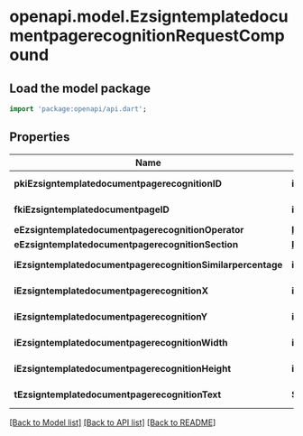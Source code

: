 # openapi.model.EzsigntemplatedocumentpagerecognitionRequestCompound

## Load the model package
```dart
import 'package:openapi/api.dart';
```

## Properties
Name | Type | Description | Notes
------------ | ------------- | ------------- | -------------
**pkiEzsigntemplatedocumentpagerecognitionID** | **int** | The unique ID of the Ezsigntemplatedocumentpagerecognition | [optional] 
**fkiEzsigntemplatedocumentpageID** | **int** | The unique ID of the Ezsigntemplatedocumentpage | 
**eEzsigntemplatedocumentpagerecognitionOperator** | [**FieldEEzsigntemplatedocumentpagerecognitionOperator**](FieldEEzsigntemplatedocumentpagerecognitionOperator.md) |  | 
**eEzsigntemplatedocumentpagerecognitionSection** | [**FieldEEzsigntemplatedocumentpagerecognitionSection**](FieldEEzsigntemplatedocumentpagerecognitionSection.md) |  | 
**iEzsigntemplatedocumentpagerecognitionSimilarpercentage** | **int** | The similarpercentage of the Ezsigntemplatedocumentpagerecognition | [optional] 
**iEzsigntemplatedocumentpagerecognitionX** | **int** | The x of the Ezsigntemplatedocumentpagerecognition | [optional] 
**iEzsigntemplatedocumentpagerecognitionY** | **int** | The y of the Ezsigntemplatedocumentpagerecognition | [optional] 
**iEzsigntemplatedocumentpagerecognitionWidth** | **int** | The width of the Ezsigntemplatedocumentpagerecognition | [optional] 
**iEzsigntemplatedocumentpagerecognitionHeight** | **int** | The height of the Ezsigntemplatedocumentpagerecognition | [optional] 
**tEzsigntemplatedocumentpagerecognitionText** | **String** | The text of the Ezsigntemplatedocumentpagerecognition | 

[[Back to Model list]](../README.md#documentation-for-models) [[Back to API list]](../README.md#documentation-for-api-endpoints) [[Back to README]](../README.md)


